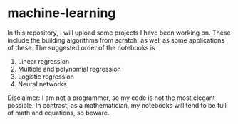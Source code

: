 # machine-learning
In this repository, I will upload some projects I have been working on. These include the building algorithms from scratch, as well as some applications of these. The suggested order of the notebooks is

1. Linear regression
2. Multiple and polynomial regression
3. Logistic regression
4. Neural networks

Disclaimer: I am not a programmer, so my code is not the most elegant possible. In contrast, as a mathematician, my notebooks will tend to be full of math and equations, so beware.
